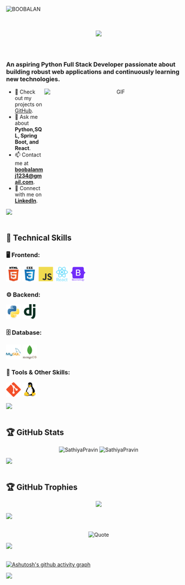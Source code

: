 <p align="left"> <img src="https://komarev.com/ghpvc/?username=Boobaln003&label=Profile%20views&color=0e75b6&style=flat" alt="BOOBALAN" /> </K>

<h1 align="center">
  <a href="https://git.io/typing-svg">
    <img src="https://readme-typing-svg.herokuapp.com?color=E22FE4&size=30&width=800&lines=Hi+%F0%9F%91%8B+I'm+K+BOOBALAN..;Python+Full+Stack+Developer;Learning+In+Public;Nice+To+Meet+You+...">
  </a>
</h1>

<BR>

<h3>An aspiring Python Full Stack Developer passionate about building robust web applications and continuously learning new technologies.</h3>

<a target="_blank" align="center">
  <img align="right" height="300" width="400" alt="GIF" src="https://media.giphy.com/media/SWoSkN6DxTszqIKEqv/giphy.gif">
</a>

- 📝 Check out my projects on [GitHub](https://github.com/Boobalan003).
- 💬 Ask me about **Python,SQL, Spring Boot, and React**.
- 📫 Contact me at **boobalanmj1234@gmail.com**.
- 📄 Connect with me on **[LinkedIn](https://www.linkedin.com/in/sathiyapravin-p-b183b9213/)**.

<img src="https://user-images.githubusercontent.com/73097560/115834477-dbab4500-a447-11eb-908a-139a6edaec5c.gif"><br><br>

<h2>🚀 Technical Skills</h2>

### 🖥️ Frontend:
<p align="left">
  <img src="https://raw.githubusercontent.com/devicons/devicon/master/icons/html5/html5-original-wordmark.svg" alt="HTML5" width="40" height="40"/>
  <img src="https://raw.githubusercontent.com/devicons/devicon/master/icons/css3/css3-original-wordmark.svg" alt="CSS3" width="40" height="40"/>
  <img src="https://raw.githubusercontent.com/devicons/devicon/master/icons/javascript/javascript-original.svg" alt="JavaScript" width="40" height="40"/>
  <img src="https://raw.githubusercontent.com/devicons/devicon/master/icons/react/react-original-wordmark.svg" alt="React.js" width="40" height="40"/>
  <img src="https://raw.githubusercontent.com/devicons/devicon/master/icons/bootstrap/bootstrap-plain-wordmark.svg" alt="Bootstrap" width="40" height="40"/>
</p>

### ⚙️ Backend:
<p align="left">
  <img src="https://raw.githubusercontent.com/devicons/devicon/master/icons/python/python-original.svg" alt="Python" width="40" height="40"/>
  <img src="https://raw.githubusercontent.com/devicons/devicon/master/icons/django/django-plain.svg" alt="Django" width="40" height="40"/>
</p>

### 🗄️ Database:
<p align="left">
  <img src="https://raw.githubusercontent.com/devicons/devicon/master/icons/mysql/mysql-original-wordmark.svg" alt="MySQL" width="40" height="40"/>
  <img src="https://raw.githubusercontent.com/devicons/devicon/master/icons/mongodb/mongodb-original-wordmark.svg" alt="MongoDB" width="40" height="40"/>
</p>

### 🔧 Tools & Other Skills:
<p align="left">
  <img src="https://raw.githubusercontent.com/devicons/devicon/master/icons/git/git-original.svg" alt="Git" width="40" height="40"/>
  <img src="https://raw.githubusercontent.com/devicons/devicon/master/icons/linux/linux-original.svg" alt="Linux" width="40" height="40"/>
</p>
<img src="https://user-images.githubusercontent.com/73097560/115834477-dbab4500-a447-11eb-908a-139a6edaec5c.gif"><br><br>

<h2>🏆 GitHub Stats</h2>
<p align="center">
  <img width="49.5%" src="https://github-readme-stats-sigma-five.vercel.app/api?username=Boobalan003&show_icons=true&theme=radical" alt="SathiyaPravin">
  <img width="49.5%" src="https://github-readme-stats-sigma-five.vercel.app/api/top-langs/?username=Boobalan003&langs_count=8&layout=compact&theme=radical" alt="SathiyaPravin">
</p>

<img src="https://user-images.githubusercontent.com/73097560/115834477-dbab4500-a447-11eb-908a-139a6edaec5c.gif"><br><br>

<h2>🏆 GitHub Trophies</h2>
<p align="center">
  <img src="https://github-profile-trophy.vercel.app/?username=Boobalan003&theme=onedark">
</p>

<img src="https://user-images.githubusercontent.com/73097560/115834477-dbab4500-a447-11eb-908a-139a6edaec5c.gif"><br><br>

<p align="center">
  <img alt="Quote" src="https://quotes-github-readme.vercel.app/api?type=horizontal&theme=tokyonight&animation=grow_out_in&quoteCategory=programming">
</p>

<img src="https://user-images.githubusercontent.com/73097560/115834477-dbab4500-a447-11eb-908a-139a6edaec5c.gif"><br><br>

[![Ashutosh's github activity graph](https://github-readme-activity-graph.vercel.app/graph?username=Boobalan003&bg_color=000000&color=01f002&line=01f002&point=ff0000&area=true&hide_border=true)](https://github.com/ashutosh00710/github-readme-activity-graph)

<img src="https://user-images.githubusercontent.com/73097560/115834477-dbab4500-a447-11eb-908a-139a6edaec5c.gif"><br><br>
